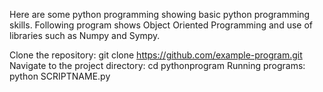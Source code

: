 Here are some python programming showing basic python programming skills.
Following program shows Object Oriented Programming and use of libraries such as Numpy and Sympy.

Clone the repository: git clone https://github.com/example-program.git
Navigate to the project directory: cd pythonprogram
Running programs: python SCRIPTNAME.py

